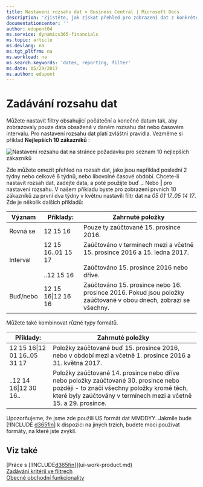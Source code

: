 ```yaml
---
title: Nastavení rozsahu dat v Business Central | Microsoft Docs
description: 'Zjistěte, jak získat přehled pro zobrazení dat z konkrétních časových období použitím rozsahu dat v Business Central.'
documentationcenter: ''
author: edupont04
ms.service: dynamics365-financials
ms.topic: article
ms.devlang: na
ms.tgt_pltfrm: na
ms.workload: na
ms.search.keywords: 'dates, reporting, filter'
ms.date: 05/29/2017
ms.author: edupont
---
```

# <a name="entering-date-ranges"></a>Zadávání rozsahu dat 
Můžete nastavit filtry obsahující počáteční a konečné datum tak, aby zobrazovaly pouze data obsažená v daném rozsahu dat nebo časovém intervalu. Pro nastavení rozsahu dat platí zvláštní pravidla. Vezměme si příklad **Nejlepších 10 zákazníků** :

![Nastavení rozsahu dat na stránce požadavku pro seznam 10 nejlepších zákazníků](./media/ui-enter-date-ranges/customer-top10-list.png)

Zde můžete omezit přehled na rozsah dat, jako jsou například poslední 2 týdny nebo celkově 6 týdnů, nebo libovolné časové období. Chcete-li nastavit rozsah dat, zadejte data, a poté použijte buď **..** Nebo **|** pro nastavení rozsahu. V našem příkladu byste pro zobrazení prvních 10 zákazníků za první dva týdny v květnu nastavili filtr dat na *05 01 17..05 14 17*.
Zde je několik dalších příkladů:

| Význam | Příklady: | Zahrnuté položky |
|---|---|---|
|Rovná se | 12 15 16 |Pouze ty zaúčtované 15. prosince 2016.|
|Interval| 12 15 16..01 15 17<br /><br />..12 15 16|Zaúčtováno v termínech mezi a včetně 15. prosince 2016 a 15. ledna 2017.<br /><br />Zaúčtováno 15. prosince 2016 nebo dříve.|
|Buď/nebo|12 15 16&#124;12 16 16|Zaúčtováno 15. prosince nebo 16. prosince 2016. Pokud jsou položky zaúčtované v obou dnech, zobrazí se všechny.|

Můžete také kombinovat různé typy formátů.

| Příklady: | Zahrnuté položky |
|---|---|
|12 15 16&#124;12 01 16..05 31 17 | Položky zaúčtované buď 15. prosince 2016, nebo v období mezi a včetně 1. prosince 2016 a 31. května 2017. |
|..12 14 16&#124;12 30 16.. | Položky zaúčtované 14. prosince nebo dříve nebo položky zaúčtované 30. prosince nebo později - to značí všechny položky kromě těch, které byly zaúčtovány v termínech mezi a včetně 15. a 29. prosince.  |

Upozorňujeme, že jsme zde použili US formát dat MMDDYY. Jakmile bude [!INCLUDE [d365fin](includes/d365fin_md.md)] k dispozici na jiných trzích, budete moci používat formáty, na které jste zvyklí.

## <a name="see-also"></a>Viz také
[Práce s [!INCLUDE[d365fin](includes/d365fin_long_md.md)]](ui-work-product.md)  
[Zadávání kritérií ve filtrech ](ui-enter-criteria-filters.md)  
[Obecné obchodní funkcionality](ui-across-business-areas.md)
